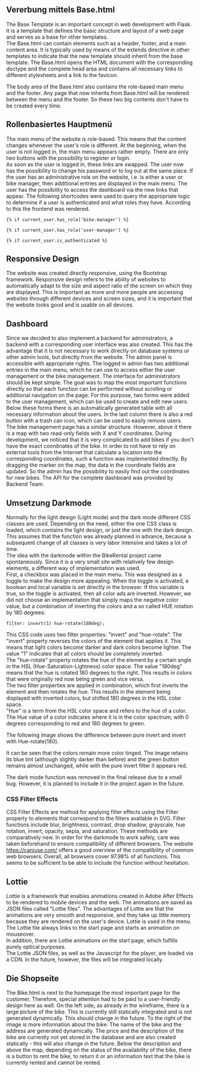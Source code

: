
## Vererbung mittels Base.html
The Base Template is an important concept in web development with Flask. It is a template that defines the basic structure and layout of a web page and serves as a base for other templates.  
The Base.html can contain elements such as a header, footer, and a main content area. It is typically used by means of the extends directive in other templates to indicate that the new template should inherit from the base template.
The Base.html opens the HTML document with the corresponding doctype and the complete head area and contains all necessary links to different stylesheets and a link to the favicon. 

The body area of the Base.html also contains the role-based main menu and the footer.  Any page that now inherits from Base.html will be rendered between the menu and the footer. So these two big contents don't have to be created every time.

## Rollenbasiertes Hauptmenü
The main menu of the website is role-based. This means that the content changes whenever the user's role is different. 
At the beginning, when the user is not logged in, the main menu appears rather empty. There are only two buttons with the possibility to register or login.  
As soon as the user is logged in, these links are swapped. The user now has the possibility to change his password or to log out at the same place. 
If the user has an administrative role on the website, i.e. is either a user or bike manager, then additional entries are displayed in the main menu. The user has the possibility to access the dashboard via the new links that appear.
The following shortcodes were used to query the appropriate logic to determine if a user is authenticated and what roles they have. According to this the frontend was rendered.
```
{% if current_user.has_role('bike-manager') %} 

{% if current_user.has_role('user-manager') %} 

{% if current_user.is_authenticated %} 
```
## Responsive Design
The website was created directly responsive, using the Bootstrap framework. Responsive design refers to the ability of websites to automatically adapt to the size and aspect ratio of the screen on which they are displayed. This is important as more and more people are accessing websites through different devices and screen sizes, and it is important that the website looks good and is usable on all devices. 
## Dashboard
Since we decided to also implement a backend for administrators, a backend with a corresponding user interface was also created. This has the advantage that it is not necessary to work directly on database systems or other admin tools, but directly from the website. The admin panel is accessible with appropriate rights. The logged in admin has two additional entries in the main menu, which he can use to access either the user management or the bike management. 
The interface for administrators should be kept simple. The goal was to map the most important functions directly so that each function can be performed without scrolling or additional navigation on the page. 
For this purpose, two forms were added to the user management, which can be used to create and edit new users. 
Below these forms there is an automatically generated table with all necessary information about the users. In the last column there is also a red button with a trash can icon, which can be used to easily remove users.  
The bike management page has a similar structure. However, above it there is a map with two read-only fields with X and Y coordinates. During development, we noticed that it is very complicated to add bikes if you don't have the exact coordinates of the bike. In order to not have to rely on external tools from the Internet that calculate a location into the corresponding coordinates, such a function was implemented directly. By dragging the marker on the map, the data in the coordinate fields are updated. So the admin has the possibility to easily find out the coordinates for new bikes. 
The API for the complete dashboard was provided by Backend Team. 

## Umsetzung Darkmode
Normally for the light design (Light mode) and the dark mode different CSS classes are used. Depending on the need, either the one CSS class is loaded, which contains the light design, or just the one with the dark design. This assumes that the function was already planned in advance, because a subsequent change of all classes is very labor intensive and takes a lot of time.   
The idea with the darkmode within the BikeRental project came spontaneously. Since it is a very small site with relatively few design elements, a different way of implementation was used.  
First, a checkbox was placed in the main menu. This was designed as a toggle to make the design more appealing. When the toggle is activated, a boolean and local variable is set directly in the browser. If this variable is true, so the toggle is activated, then all color ads are inverted. However, we did not choose an implementation that simply maps the negative color value, but a combination of inverting the colors and a so called HUE rotation by 180 degrees:

```
filter: invert(1) hue-rotate(180deg);  
```

This CSS code uses two filter properties: "invert" and "hue-rotate". The "invert" property reverses the colors of the element that applies it. This means that light colors become darker and dark colors become lighter. The value "1" indicates that all colors should be completely inverted.  
The "hue-rotate" property rotates the hue of the element by a certain angle in the HSL (Hue-Saturation-Lightness) color space. The value "180deg" means that the hue is rotated 180 degrees to the right. This results in colors that were originally red now being green and vice versa.  
The two filter properties are applied in combination, which first inverts the element and then rotates the hue. This results in the element being displayed with inverted colors, but shifted 180 degrees in the HSL color space.  
"Hue" is a term from the HSL color space and refers to the hue of a color. The Hue value of a color indicates where it is in the color spectrum, with 0 degrees corresponding to red and 180 degrees to green.  

The following image shows the difference between pure invert and invert with Hue-rotate(180).

It can be seen that the colors remain more color tinged. The image retains its blue tint (although slightly darker than before) and the green button remains almost unchanged, while with the pure invert filter it appears red. 

The dark mode function was removed in the final release due to a small bug. However, it is planned to include it in the project again in the future. 

### CSS Filter Effects 
CSS Filter Effects are method for applying filter effects using the Filter property to elements that correspond to the filters available in SVG. Filter functions include blur, brightness, contrast, drop shadow, grayscale, hue rotation, invert, opacity, sepia, and saturation. These methods are comparatively new. In order for the darkmode to work safely, care was taken beforehand to ensure compatibility of different browsers. The website https://caniuse.com/ offers a good overview of the compatibility of common web browsers.
Overall, all browsers cover 97.98% of all functions. This seems to be sufficient to be able to include the function without hesitation. 

## Lottie
Lottie is a framework that enables animations created in Adobe After Effects to be rendered to mobile devices and the web. The animations are saved as JSON files called "Lottie files". The advantages of Lottie are that the animations are very smooth and responsive, and they take up little memory because they are rendered on the user's device. 
Lottie is used in the menu. The Lottie file always links to the start page and starts an animation on mouseover.   
In addition, there are Lottie animations on the start page, which fulfills purely optical purposes.  
The Lottie JSON files, as well as the Javascript for the player, are loaded via a CDN. In the future, however, the files will be integrated locally. 

## Die Shopseite
The Bike.html is next to the homepage the most important page for the customer. Therefore, special attention had to be paid to a user-friendly design here as well. 
On the left side, as already in the wireframe, there is a large picture of the bike. This is currently still statically integrated and is not generated dynamically. This should change in the future. To the right of the image is more information about the bike. The name of the bike and the address are generated dynamically. The price and the description of the bike are currently not yet stored in the database and are also created statically - this will also change in the future. 
Below the description and above the map, depending on the status of the availability of the bike, there is a button to rent the bike, to return it or an information text that the bike is currently rented and cannot be rented. 
